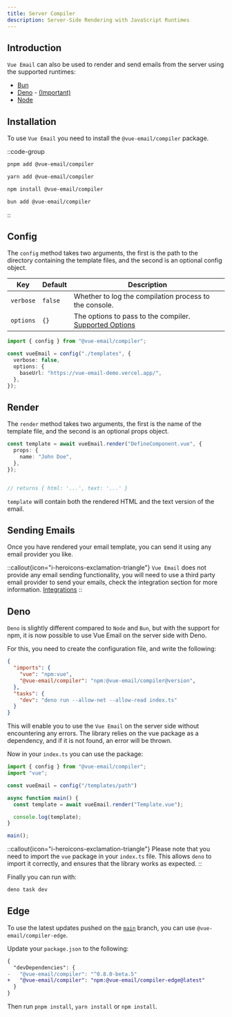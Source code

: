 ```yaml
---
title: Server Compiler
description: Server-Side Rendering with JavaScript Runtimes
---
```


## Introduction

`Vue Email` can also be used to render and send emails from the server using the supported runtimes:

- [Bun](https://bun.sh)
- [Deno](https://deno.land) - [(Important)](/ssr/compiler#deno)
- [Node](https://nodejs.org)


## Installation

To use `Vue Email` you need to install the `@vue-email/compiler` package.

::code-group

```sh [pnpm]
pnpm add @vue-email/compiler
```

```bash [yarn]
yarn add @vue-email/compiler
```

```bash [npm]
npm install @vue-email/compiler
```

```bash [bun]
bun add @vue-email/compiler
```

::

## Config

The `config` method takes two arguments, the first is the path to the directory containing the template files, and the second is an optional config object.


| Key       | Default | Description                                                                                     |
| --------- | ------- | ----------------------------------------------------------------------------------------------- |
| `verbose` | `false` | Whether to log the compilation process to the console.                                          |
| `options` | `{}`    | The options to pass to the compiler. [Supported Options](/getting-started/installation#options) |


```ts
import { config } from "@vue-email/compiler";

const vueEmail = config("./templates", {
  verbose: false,
  options: {
    baseUrl: "https://vue-email-demo.vercel.app/",
  },
});
```

## Render

The `render` method takes two arguments, the first is the name of the template file, and the second is an optional props object.

```ts
const template = await vueEmail.render("DefineComponent.vue", {
  props: {
    name: "John Doe",
  },
});


// returns { html: '...', text: '...' }
```

`template` will contain both the rendered HTML and the text version of the email.

## Sending Emails

Once you have rendered your email template, you can send it using any email provider you like.

::callout{icon="i-heroicons-exclamation-triangle"}
`Vue Email` does not provide any email sending functionality, you will need to use a third party email provider to send your emails, check the integration section for more information. [Integrations](/integrations/mailersend)
::

## Deno

`Deno` is slightly different compared to `Node` and `Bun`, but with the support for npm, it is now possible to use Vue Email on the server side with Deno.

For this, you need to create the configuration file, and write the following:

```json [deno.json]
{
  "imports": {
    "vue": "npm:vue",
    "@vue-email/compiler": "npm:@vue-email/compiler@version",
  },
  "tasks": {
    "dev": "deno run --allow-net --allow-read index.ts"
  }
}
```

This will enable you to use the `Vue Email` on the server side without encountering any errors. The library relies on the vue package as a dependency, and if it is not found, an error will be thrown.

Now in your `index.ts` you can use the package:

```ts [index.ts]
import { config } from "@vue-email/compiler";
import "vue";

const vueEmail = config("/templates/path")

async function main() {
  const template = await vueEmail.render("Template.vue");

  console.log(template);
}

main();
```

::callout{icon="i-heroicons-exclamation-triangle"}
Please note that you need to import the `vue` package in your `index.ts` file. This allows `deno` to import it correctly, and ensures that the library works as expected.
::

Finally you can run with:

```sh
deno task dev
```


## Edge

To use the latest updates pushed on the [`main`](https://github.com/vue-email/compiler/tree/main) branch, you can use `@vue-email/compiler-edge`.

Update your `package.json` to the following:

```diff [package.json]
{
  "devDependencies": {
-   "@vue-email/compiler": "^0.8.0-beta.5"
+   "@vue-email/compiler": "npm:@vue-email/compiler-edge@latest"
  }
}
```

Then run `pnpm install`, `yarn install` or `npm install`.
